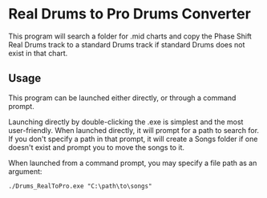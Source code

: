 # Real Drums to Pro Drums Converter

This program will search a folder for .mid charts and copy the Phase Shift Real Drums track to a
standard Drums track if standard Drums does not exist in that chart.

## Usage

This program can be launched either directly, or through a command prompt.

Launching directly by double-clicking the .exe is simplest and the most user-friendly.
When launched directly, it will prompt for a path to search for. If you don't specify a path in that prompt,
it will create a Songs folder if one doesn't exist and prompt you to move the songs to it.

When launched from a command prompt, you may specify a file path as an argument:

```
./Drums_RealToPro.exe "C:\path\to\songs"
```
